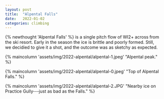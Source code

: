 ```yaml
---
layout: post
title:  "Alpental Falls"
date:   2022-01-02 
categories: climbing
---
```

{% newthought 'Alpental Falls' %} is a single pitch flow of WI2+ across from the ski resort.
Early in the season the ice is brittle and poorly formed.
Still, we decidied to give it a shot, and the outcome was as sketchy as expected.  

<!--more-->

{% maincolumn 'assets/img/2022-alpental/alpental-1.jpeg' "Alpental peak." %}

{% maincolumn 'assets/img/2022-alpental/alpental-0.jpeg' "Top of Alpental Falls." %}

{% maincolumn 'assets/img/2022-alpental/alpental-2.JPG' "Nearby ice on Practice Gully---just as bad as the Falls." %}

